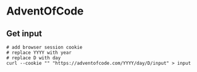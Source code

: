 # AdventOfCode

## Get input
```
# add browser session cookie
# replace YYYY with year
# replace D with day
curl --cookie "" "https://adventofcode.com/YYYY/day/D/input" > input
```
